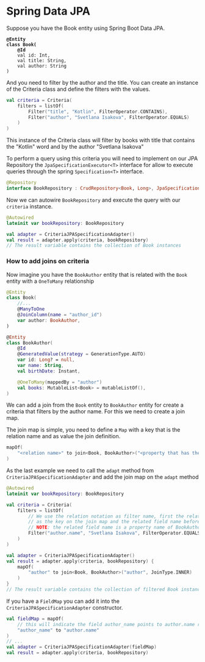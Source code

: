 # Spring Data JPA

Suppose you have the Book entity using Spring Boot Data JPA.

<pre class="language-kotlin"><code class="lang-kotlin"><strong>@Entity
</strong><strong>class Book(
</strong><strong>    @Id
</strong>    val id: Int,
    val title: String,
    val author: String
)
</code></pre>

And you need to filter by the author and the title. You can create an instance of the Criteria class and define the filters with the values.

```kotlin
val criteria = Criteria(
    filters = listOf(
        Filter("title", "Kotlin", FilterOperator.CONTAINS),
        Filter("author", "Svetlana Isakova", FilterOperator.EQUALS)
    )
)
```

This instance of the Criteria class will filter by books with title that contains the "Kotlin" word and by the author "Svetlana Isakova"

To perform a query using this criteria you will need to implement on our JPA Repository the `JpaSpecificationExecutor<T>` interface for allow to execute queries through the spring `Specification<T>` interface.

```kotlin
@Repository
interface BookRepository : CrudRepository<Book, Long>, JpaSpecificationExecutor<Book>
```

Now we can autowire `BookRepository` and execute the query with our `criteria` instance.

```kotlin
@Autowired
lateinit var bookRepository: BookRepository

val adapter = CriteriaJPASpecificationAdapter()
val result = adapter.apply(criteria, bookRepository)
// The result variable contains the collection of Book instances
```

### How to add joins on criteria <a href="#how-to-add-joins-on-criteria" id="how-to-add-joins-on-criteria"></a>

Now imagine you have the `BookAuthor` entity that is related with the `Book` entity with a `OneToMany` relationship

```kotlin
@Entity
class Book(
    //...
    @ManyToOne
    @JoinColumn(name = "author_id")
    var author: BookAuthor,
)

@Entity
class BookAuthor(
    @Id
    @GeneratedValue(strategy = GenerationType.AUTO)
    var id: Long? = null,
    var name: String,
    val birthDate: Instant,

    @OneToMany(mappedBy = "author")
    val books: MutableList<Book> = mutableListOf(),
)
```

We can add a join from the `Book` entity to `BookAuthor` entity for create a criteria that filters by the author name. For this we need to create a join map.

The join map is simple, you need to define a `Map` with a key that is the relation name and as value the join definition.

```kotlin
mapOf(
    "<relation name>" to join<Book, BookAuthor>("<property that has the relation on Book entity>", JoinType.INNER) // The join definition
)
```

As the last example we need to call the `adapt` method from `CriteriaJPASpecificationAdapter` and add the join map on the `adapt` method

```kotlin
@Autowired
lateinit var bookRepository: BookRepository

val criteria = Criteria(
    filters = listOf(
        // We use the relation notation as filter name, first the relation name defined
        // as the key on the join map and the related field name before the "."
        // NOTE: the related field name is a property name of BookAuthor entity
        Filter("author.name", "Svetlana Isakova", FilterOperator.EQUALS)
    )
)

val adapter = CriteriaJPASpecificationAdapter()
val result = adapter.apply(criteria, bookRepository) {
    mapOf(
        "author" to join<Book, BookAuthor>("author", JoinType.INNER)
    )
}
// The result variable contains the collection of filtered Book instances
```

If you have a `FieldMap` you can add it into the `CriteriaJPASpecificationAdapter` constructor.

```kotlin
val fieldMap = mapOf(
    // this will indicate the field author_name points to author.name related field
    "author_name" to "author.name"
)
// ...
val adapter = CriteriaJPASpecificationAdapter(fieldMap)
val result = adapter.apply(criteria, bookRepository)
```
